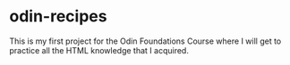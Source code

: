 # odin-recipes
This is my first project for the Odin Foundations Course where I will get to practice all the HTML knowledge that I acquired.